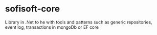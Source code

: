 # sofisoft-core
Library in .Net to he with tools and patterns such as generic repositories, event log, transactions in mongoDb or EF core
